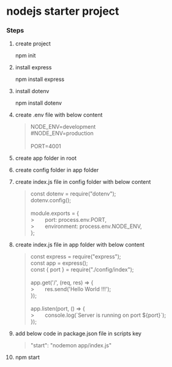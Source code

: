 # nodejs starter project

### Steps

1. create project

    npm init

2. install express

    npm install express

3. install dotenv

    npm install dotenv

4. create .env file with below content

    >NODE_ENV=development <br>
    >#NODE_ENV=production <br><br>
    >PORT=4001

5. create app folder in root
6. create config folder in app folder
7. create index.js file in config folder with below content

    >const dotenv = require("dotenv"); <br>
    >dotenv.config(); <br><br>
    >module.exports = { <br>
        >&emsp;&emsp;port: process.env.PORT, <br>
        >&emsp;&emsp;environment: process.env.NODE_ENV, <br>
    >};

8. create index.js file in app folder with below content

    >const express = require("express"); <br>
    >const app = express(); <br>
    >const { port } = require("./config/index"); <br><br>
    >app.get('/', (req, res) => { <br>
        >&emsp;&emsp;res.send('Hello World !!!'); <br>
    >}); <br><br>
    >app.listen(port, () => { <br>
        >&emsp;&emsp;console.log(\`Server is running on port ${port}`); <br>
    >}); <br>

9. add below code in package.json file in scripts key
    
    >"start": "nodemon app/index.js"
    
10. npm start